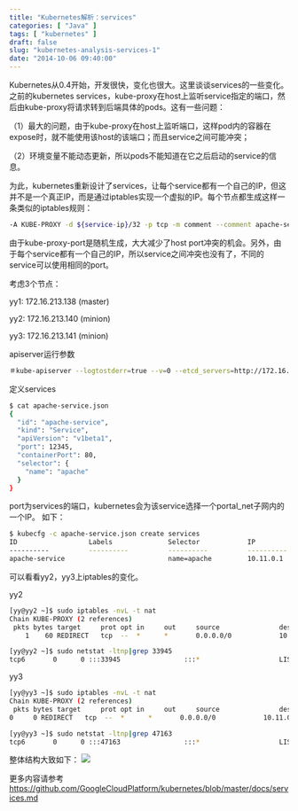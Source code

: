 ```yaml
---
title: "Kubernetes解析：services"
categories: [ "Java" ]
tags: [ "kubernetes" ]
draft: false
slug: "kubernetes-analysis-services-1"
date: "2014-10-06 09:40:00"
---
```


Kubernetes从0.4开始，开发很快，变化也很大。这里谈谈services的一些变化。
之前的kubernetes services，kube-proxy在host上监听service指定的端口，然后由kube-proxy将请求转到后端具体的pods。这有一些问题：

（1）最大的问题，由于kube-proxy在host上监听端口，这样pod内的容器在expose时，就不能使用该host的该端口；而且service之间可能冲突；

（2）环境变量不能动态更新，所以pods不能知道在它之后启动的service的信息。

为此，kubernetes重新设计了services，让每个service都有一个自己的IP，但这并不是一个真正IP，而是通过iptables实现一个虚拟的IP。每个节点都生成这样一条类似的iptables规则：

```sh
-A KUBE-PROXY -d ${service-ip}/32 -p tcp -m comment --comment apache-service -m tcp --dport ${service-port} -j REDIRECT --to-ports ${kube-proxy-port}
```

由于kube-proxy-port是随机生成，大大减少了host port冲突的机会。另外，由于每个service都有一个自己的IP，所以service之间冲突也没有了，不同的service可以使用相同的port。


<!--more-->


考虑3个节点：

yy1: 172.16.213.138 (master)

yy2: 172.16.213.140 (minion)

yy3: 172.16.213.141 (minion)

apiserver运行参数

```sh
＃kube-apiserver --logtostderr=true --v=0 --etcd_servers=http://172.16.213.138:4001 --address=0.0.0.0 --port=8080 --machines=172.16.213.140,172.16.213.141 --minion_port=10250 --allow_privileged=true --portal_net=10.11.0.0/16
```

定义services

```sh
$ cat apache-service.json
{
  "id": "apache-service",
  "kind": "Service",
  "apiVersion": "v1beta1",
  "port": 12345,
  "containerPort": 80,
  "selector": {
    "name": "apache"
  }
}
```

port为services的端口，kubernetes会为该service选择一个portal_net子网内的一个IP。
如下：

```sh
$ kubecfg -c apache-service.json create services
ID                  Labels              Selector            IP                  Port
----------          ----------          ----------          ----------          ----------
apache-service                          name=apache         10.11.0.1           12345
```

可以看看yy2，yy3上iptables的变化。

yy2

```sh
[yy@yy2 ~]$ sudo iptables -nvL -t nat
Chain KUBE-PROXY (2 references)
 pkts bytes target     prot opt in     out     source               destination         
    1    60 REDIRECT   tcp  --  *      *       0.0.0.0/0            10.11.0.1            /* apache-service */ tcp dpt:12345 redir ports 33945

[yy@yy2 ~]$ sudo netstat -ltnp|grep 33945
tcp6       0      0 :::33945                :::*                    LISTEN      247/kube-proxy
```

yy3

```sh
[yy@yy3 ~]$ sudo iptables -nvL -t nat
Chain KUBE-PROXY (2 references)
 pkts bytes target     prot opt in     out     source               destination         
0     0 REDIRECT   tcp  --  *      *       0.0.0.0/0            10.11.0.1            /* apache-service */ tcp dpt:12345 redir ports 47163

[yy@yy3 ~]$ sudo netstat -ltnp|grep 47163
tcp6       0      0 :::47163                :::*                    LISTEN      255/kube-proxy
```

整体结构大致如下：
![](/assets/2014-11-03-kubernetes-services.png)

更多内容请参考
https://github.com/GoogleCloudPlatform/kubernetes/blob/master/docs/services.md